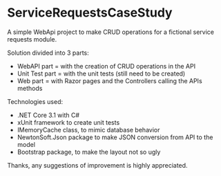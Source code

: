 # ServiceRequestsCaseStudy
A simple WebApi project to make CRUD operations for a fictional service requests module.

Solution divided into 3 parts:
- WebAPI part = with the creation of CRUD operations in the API
- Unit Test part = with the unit tests (still need to be created)
- Web part = with Razor pages and the Controllers calling the APIs methods

Technologies used: 
- .NET Core 3.1 with C#
- xUnit framework to create unit tests
- IMemoryCache class, to mimic database behavior
- NewtonSoft.Json package to make JSON conversion from API to the model
- Bootstrap package, to make the layout not so ugly

Thanks, any suggestions of improvement is highly appreciated.
